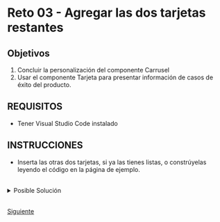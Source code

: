 # Reto 03 - Agregar las dos tarjetas restantes

## Objetivos
1. Concluir la personalización del componente Carrusel
2. Usar el componente Tarjeta para presentar información de casos de éxito del producto.

## REQUISITOS
- Tener Visual Studio Code instalado

## INSTRUCCIONES

- Inserta las otras dos tarjetas, si ya las tienes listas, o constrúyelas leyendo el código en la página de ejemplo.

<br/>

<details>
  <summary>Posible Solución</summary>

  - Inserta el contenido de la segunda y tercera tarjeta en los elementos `<img src="..." class="d-block w-100" alt="...">` correspondientes.
  - El código ahora debe verse así...

```html
<article class="stories-carousel">
  <div id="carouselExampleIndicators" class="carousel" data-bs-ride="carousel">
    <div class="carousel-inner" style="padding-bottom: 45px;">
      <div class="carousel-item active">
        <!-- Tarjeta 1: Everly -->
        <div class="card">
          <img src="https://getmatcha.com/wp-content/uploads/2019/05/profile-headshot-square.png"
            class="card-img-top" alt="Everly">
          <div class="card-body">
            <div class="card-circle everly">
              <img src="https://getmatcha.com/wp-content/uploads/2019/05/everly_logo_blue_v3_x60@2x.png"
                alt="Everly">
            </div>
            <h4>Everly</h4>
            <h3>
              Early-Stage CPG Brand Increases Lead Conversion 20x,
              Ecommerce Revenue 20%
            </h3>
            <div class="results">
              <img src="https://indyme.com/wp-content/uploads/2020/11/shopping-cart-icon.png" alt="Cart icon">
              <p>22% of monthly revenue influenced by content</p>
            </div>
          </div>
          <div class="card-footer">
            <button>See Case Study</button>
          </div>
        </div>
      </div>

      <!-- Tarjeta 2: Sea to Summit -->
      <div class="carousel-item">
        <div class="card">
          <img src="https://getmatcha.com/wp-content/uploads/2019/08/0.jpg" class="card-img-top" alt="Everly">
          <div class="card-body">
            <div class="card-circle summit">
              <img src="https://getmatcha.com/wp-content/uploads/2019/08/SeatoSummitLogo.png" alt="Summit">
            </div>
            <h4>Sea to Summit</h4>
            <h3>
              Sea to Summit’s Ecommerce Site Traffic Climbs 189%, New
              Subscribers 820%
            </h3>
            <div class="results">
              <img src="https://indyme.com/wp-content/uploads/2020/11/shopping-cart-icon.png" alt="Cart icon">
              <p>+327% more popup conversions at a 60% lower cost</p>
            </div>
          </div>
          <div class="card-footer">
            <button>See Case Study</button>
          </div>
        </div>
      </div>

      <!-- Tarjeta 3: Mambe -->
      <div class="carousel-item">
        <div class="card">
          <img src="https://getmatcha.com/wp-content/uploads/2019/06/matt-and-margaret_headshot.png"
            class="card-img-top" alt="Everly">
          <div class="card-body">
            <div class="card-circle mambe">
              <img src="https://getmatcha.com/wp-content/uploads/2019/06/mambe-logo-1.png" alt="Mambe">
            </div>
            <h4>Mambe Waterproof Blankets</h4>
            <h3>
              How Mambe Increased Conversions by 327%, Reduced CPL by 60%
            </h3>
            <div class="results">
              <img src="https://indyme.com/wp-content/uploads/2020/11/shopping-cart-icon.png" alt="Cart icon">
              <p>+327% more popup conversions at a 60% lower cost</p>
            </div>
          </div>
          <div class="card-footer">
            <button>See Case Study</button>
          </div>
        </div>
      </div>
    </div>

    <div class="carousel-indicators selectores">
      <button type="button" data-bs-target="#carouselExampleIndicators" data-bs-slide-to="0" class="active"
        aria-current="true" aria-label="Slide 1"></button>
      <button type="button" data-bs-target="#carouselExampleIndicators" data-bs-slide-to="1"
        aria-label="Slide 2"></button>
      <button type="button" data-bs-target="#carouselExampleIndicators" data-bs-slide-to="2"
        aria-label="Slide 3"></button>
    </div>
  </div>
</article>
```
Y los estilos de CSS quedarían así, agregando las modificaciones de las dos tarjetas.

```css
.success-stories .card .card-body .card-circle.everly {
  background-color: #f9da73;
  border: 5px solid #f9da73;
}

.success-stories .card .card-body .card-circle.summit {
  background-color: #81d742;
  border: 5px solid #81d742;
}

.success-stories .card .card-body .card-circle.mambe {
  background-color: #ef7179;
  border: 5px solid #ef7179;
}

.success-stories .card .card-body .card-circle.everly img,
.success-stories .card .card-body .card-circle.summit img,
.success-stories .card .card-body .card-circle.mambe img {
  object-fit: contain;
  width: 100%;
}

@media (max-width: 991px) {
  .success-stories {
    flex-direction: column;
    padding: 5% 15px;
  }
}

@media (max-width: 575px) {
  .success-stories {
    flex-direction: column;
    p
}
```

</details>

<br/>

[Siguiente](../Ejemplo-03/README.md)
